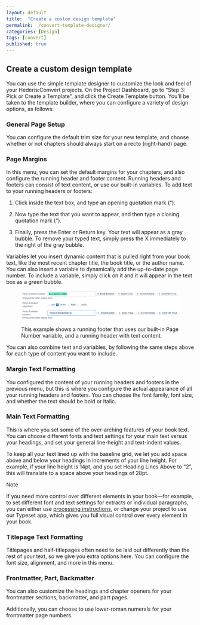 ```yaml
---
layout: default
title:  "Create a custom design template"
permalink:  /convert-template-designer/
categories: [Design]
tags: [convert]
published: true
---
```


<section data-type="chapter" class="hsecchapter" data-hederis-type="hsecchapter" id="convert-template-designer" data-pi-attrs="id: convert-template-designer; data-tags: convert;" role="doc-chapter" data-tags="convert" data-author-name=" " data-book-title=" " title="Create a custom design template"><h1 data-hederis-type="hblkchaptitle" class="hblkchaptitle" id="phz5yulrm">Create a custom design template</h1>
    <p class="hblkp" data-hederis-type="hblkp" id="pmIPoE7N3">You can use the simple template designer to customize the look and feel of your Hederis:Comvert projects. On the Project Dashboard, go to &#8220;Step 3: Pick or Create a Template&#8221;, and click the Create Template button. You&#8217;ll be taken to the template builder, where you can configure a variety of design options, as follows:</p>
    <section class="hwprsubsection" data-hederis-type="hwprsubsection" id="pv5C8zk0q" data-type="subsection" title="General Page Setup"><h1 data-hederis-type="hblktitle" class="hblktitle" id="pvI3b5xQW">General Page Setup</h1>
    <p class="hblkp" data-hederis-type="hblkp" id="p7axGX9y2">You can configure the default trim size for your new template, and choose whether or not chapters should always start on a recto (right-hand) page.</p>
    </section>
    <section class="hwprsubsection" data-hederis-type="hwprsubsection" id="pt36V3MhL" data-type="subsection" title="Page Margins"><h1 data-hederis-type="hblktitle" class="hblktitle" id="puEjTKBX2">Page Margins</h1>
    <p class="hblkp" data-hederis-type="hblkp" id="pnTQvdvZw">In this menu, you can set the default margins for your chapters, and also configure the running header and footer content. Running headers and footers can consist of text content, or use our built-in variables. To add text to your running headers or footers:</p>
    <ol class="hwprnum-list" data-hederis-type="hwprnum-list" id="pftFjsrXf"><li class="hblkoli" data-hederis-type="hblkoli" id="li9MRueIfd"><p class="hblkoli" data-hederis-type="hblkoli" id="pJIjohUO1">Click inside the text box, and type an opening quotation mark (&#8220;).</p></li>
    <li class="hblkoli" data-hederis-type="hblkoli" id="liWLXUfeoz"><p class="hblkoli" data-hederis-type="hblkoli" id="pVPwH88DS">Now type the text that you want to appear, and then type a closing quotation mark (&#8221;).</p></li>
    <li class="hblkoli" data-hederis-type="hblkoli" id="li0VMtbi8H"><p class="hblkoli" data-hederis-type="hblkoli" id="pBvR1dm1B">Finally, press the Enter or Return key. Your text will appear as a gray bubble. To remove your typed text, simply press the X immediately to the right of the gray bubble.</p></li>
    </ol>
    <p class="hblkp" data-hederis-type="hblkp" id="pSI2FGQ6m">Variables let you insert dynamic content that is pulled right from your book text, like the most recent chapter title, the book title, or the author name. You can also insert a variable to dynamically add the up-to-date page number. To include a variable, simply click on it and it will appear in the text box as a green bubble.</p>
    <figure class="hwprfig" data-hederis-type="hwprfig" id="pbBqqzbXJ"><img data-hederis-type="hblkimg" class="hblkimg" id="pxAG1NGR7" src="/images/runheadfoot.png"/>
    <p class="hblkcaption" data-hederis-type="hblkcaption" id="pKZA5Mup0">This example shows a running footer that uses our built-in Page Number variable, and a running header with text content.</p>
    </figure>
    <p class="hblkp" data-hederis-type="hblkp" id="pjQkmCMaq">You can also combine text and variables, by following the same steps above for each type of content you want to include.</p>
    </section>
    <section class="hwprsubsection" data-hederis-type="hwprsubsection" id="pyEnoNWu5" data-type="subsection" title="Margin Text Formatting"><h1 data-hederis-type="hblktitle" class="hblktitle" id="pNaA5R5IT">Margin Text Formatting</h1>
    <p class="hblkp" data-hederis-type="hblkp" id="pwTwy7zI9">You configured the content of your running headers and footers in the previous menu, but this is where you configure the actual appearance of all your running headers and footers. You can choose the font family, font size, and whether the text should be bold or italic.</p>
    </section>
    <section class="hwprsubsection" data-hederis-type="hwprsubsection" id="pNOuXtWp4" data-type="subsection" title="Main Text Formatting"><h1 data-hederis-type="hblktitle" class="hblktitle" id="pcdFwkbuP">Main Text Formatting</h1>
    <p class="hblkp" data-hederis-type="hblkp" id="pOhOwTt9D">This is where you set some of the over-arching features of your book text. You can choose different fonts and text settings for your main text versus your headings, and set your general line-height and text-indent values.</p>
    <p class="hblkp" data-hederis-type="hblkp" id="pkPUUbip1">To keep all your text lined up with the baseline grid, we let you add space above and below your headings in increments of your line height. For example, if your line height is 14pt, and you set Heading Lines Above to &#8220;2&#8221;, this will translate to a space above your headings of 28pt. </p>
    <aside class="hwprbox box" data-hederis-type="hwprbox" id="pGLcQRUhN" data-type="sidebar"><p class="hblktype" data-hederis-type="hblktype" id="pISDq4FJp">Note</p>
    <p class="hblkp" data-hederis-type="hblkp" id="pWQYaOb3U">If you need more control over different elements in your book&#8212;for example, to set different font and text settings for extracts or individual paragraphs, you can either use <a href="{% post_url 2019-07-09-33-Customizethedesignofspecificparagraphswrappersorsections %}"><span class="Hyperlink">processing instructions</span></a>, or change your project to use our Typeset app, which gives you full visual control over every element in your book.</p>
    </aside>
    </section>
    <section class="hwprsubsection" data-hederis-type="hwprsubsection" id="pdtEdZDSv" data-type="subsection" title="Titlepage Text Formatting"><h1 data-hederis-type="hblktitle" class="hblktitle" id="plerMob6g">Titlepage Text Formatting</h1>
    <p class="hblkp" data-hederis-type="hblkp" id="pOG55Perz">Titlepages and half-titlepages often need to be laid out differently than the rest of your text, so we give you extra options here. You can configure the font size, alignment, and more in this menu.</p>
    </section>
    <section class="hwprsubsection" data-hederis-type="hwprsubsection" id="prNWV7umM" data-type="subsection" title="Frontmatter, Part, Backmatter"><h1 data-hederis-type="hblktitle" class="hblktitle" id="p4XzCbQX2">Frontmatter, Part, Backmatter</h1>
    <p class="hblkp" data-hederis-type="hblkp" id="p3Vd06bDL">You can also customize the headings and chapter openers for your frontmatter sections, backmatter, and part pages.</p>
    <p class="hblkp" data-hederis-type="hblkp" id="pfqihzUHc">Additionally, you can choose to use lower-roman numerals for your frontmatter page numbers.</p>
    </section>
    </section>
    